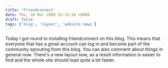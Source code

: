 ```yaml
---
title: 'Friendconnect'
date: Thu, 26 Mar 2009 12:32:16 +0000
draft: false
tags: ['blog', 'layout', 'website news']
---
```


Today I got round to installing friendconnect on this blog. This means that everyone that has a gmail account can log in and become part of the community sprouting from this blog. You can also comment about things in general now. There's a new layout now, as a result information is easier to find and the whole site should load quite a bit faster.